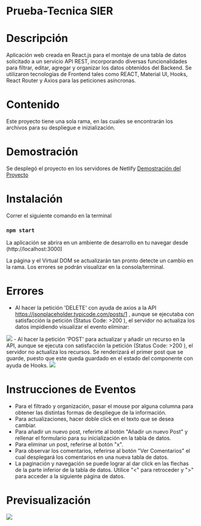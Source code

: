 # Prueba-Tecnica SIER

# Descripción 
Aplicación web creada en React.js para el montaje de una tabla de datos solicitado a un servicio API REST, incorporando diversas funcionalidades para filtrar, editar, agregar y organizar los datos obtenidos del Backend.  Se utilizaron tecnologías de Frontend tales como REACT, Material UI, Hooks, React Router y Axios para las peticiones asíncronas. 

# Contenido 
Este proyecto tiene una sola rama, en las cuales se encontrarán los archivos para su despliegue e inizialización. 

# Demostración 
Se desplegó el proyecto en los servidores de Netlify  <a href="https://anabelisa.co/readme/">Demostración del Proyecto</a>

# Instalación 
Correr el siguiente comando en la terminal 

### `npm start`

La aplicación se abrira en un ambiente de desarrollo en tu navegar desde (http://localhost:3000)

La página y el Virtual DOM se actualizarán tan pronto detecte un cambio en la rama.
Los errores se podrán visualizar en la consola/terminal. 

# Errores 
- Al hacer la petición 'DELETE' con ayuda de axios a la API https://jsonplaceholder.typicode.com/posts/1 , aunque se ejecutaba con satisfacción la petición (Status Code: >200 ), el servidor no actualiza los datos impidiendo visualizar el evento eliminar:

<img src="https://i.imgur.com/A0yfkFg.jpg" /> 
- Al hacer la petición 'POST' para actualizar y añadir un recurso en la API, aunque se ejecuta con satisfacción la petición (Status Code: >200 ), el servidor no actualiza los recursos. Se renderizará el primer post que se guarde, puesto que este queda guardado en el estado del componente con ayuda de Hooks. 

<img src="https://i.imgur.com/xLU0WIp.jpg" />


# Instrucciones de Eventos

- Para el filtrado y organización, pasar el mouse por alguna columna para obtener las distintas formas de despliegue de la información. 
- Para actualizaciones, hacer doble click en el texto que se desea cambiar. 
- Para añadir un nuevo post, referirte al botón "Añadir un nuevo Post" y rellenar el formulario para su inicialización en la tabla de datos. 
- Para eliminar un post, referirse al botón "x". 
- Para observar los comentarios, referirse al botón "Ver Comentarios" el cual desplegará los comentarios en una nueva tabla de datos. 
- La paginación y navegación se puede lograr al dar click en las flechas de la parte inferior de la tabla de datos. Utilice "<" para retroceder y ">" para acceder a la   siguiente página de datos. 

# Previsualización 

<img src="https://i.imgur.com/F2HvKXC.jpg" />





